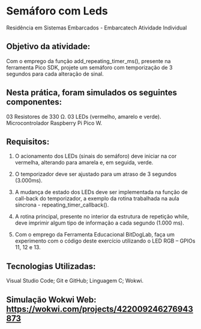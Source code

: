 # Semáforo com Leds
Residência em Sistemas Embarcados - Embarcatech 
Atividade Individual



## Objetivo da atividade:
Com o emprego da função add_repeating_timer_ms(), presente
na ferramenta Pico SDK, projete um semáforo com
temporização de 3 segundos para cada alteração de sinal. 

## Nesta prática, foram simulados os seguintes componentes:
03 Resistores de 330 Ω.
03 LEDs (vermelho, amarelo e verde).
Microcontrolador Raspberry Pi Pico W.

## Requisitos:

1) O acionamento dos LEDs (sinais do semáforo) deve iniciar na
cor vermelha, alterando para amarela e, em seguida, verde.

2) O temporizador deve ser ajustado para um atraso de 3 segundos
(3.000ms).

3) A mudança de estado dos LEDs deve ser implementada na função
de call-back do temporizador, a exemplo da rotina trabalhada na
aula síncrona - repeating_timer_callback().

4) A rotina principal, presente no interior da estrutura de
repetição while, deve imprimir algum tipo de informação a cada
segundo (1.000 ms).

5) Com o emprego da Ferramenta Educacional BitDogLab, faça
um experimento com o código deste exercício utilizando o LED
RGB – GPIOs 11, 12 e 13.

## Tecnologias Utilizadas:

Visual Studio Code;
Git e GitHub;
Linguagem C;
Wokwi.

## Simulação Wokwi Web: https://wokwi.com/projects/422009246276943873
